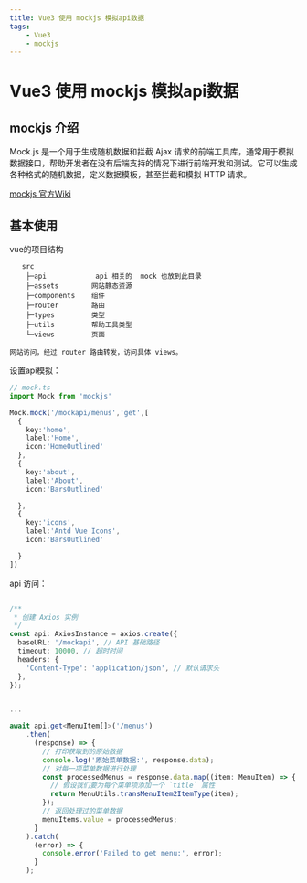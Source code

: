 ```yaml
---
title: Vue3 使用 mockjs 模拟api数据
tags:
    - Vue3
    - mockjs
---
```

# Vue3 使用 mockjs 模拟api数据

## mockjs 介绍

Mock.js 是一个用于生成随机数据和拦截 Ajax 请求的前端工具库，通常用于模拟数据接口，帮助开发者在没有后端支持的情况下进行前端开发和测试。它可以生成各种格式的随机数据，定义数据模板，甚至拦截和模拟 HTTP 请求。

[mockjs 官方Wiki](https://github.com/nuysoft/Mock/wiki)

## 基本使用

vue的项目结构
```
   src
    ├─api            api 相关的  mock 也放到此目录
    ├─assets        网站静态资源
    ├─components    组件
    ├─router        路由
    ├─types         类型
    ├─utils         帮助工具类型 
    └─views         页面 

网站访问，经过 router 路由转发，访问具体 views。
```

设置api模拟：
```typescript
// mock.ts 
import Mock from 'mockjs'

Mock.mock('/mockapi/menus','get',[
  {
    key:'home',
    label:'Home',
    icon:'HomeOutlined'
  },
  {
    key:'about',
    label:'About',
    icon:'BarsOutlined'

  },
  {
    key:'icons',
    label:'Antd Vue Icons',
    icon:'BarsOutlined'

  }
])

```

api 访问：
```typescript

/**
 * 创建 Axios 实例
 */
const api: AxiosInstance = axios.create({
  baseURL: '/mockapi', // API 基础路径
  timeout: 10000, // 超时时间
  headers: {
    'Content-Type': 'application/json', // 默认请求头
  },
});


... 

await api.get<MenuItem[]>('/menus')
    .then(
      (response) => {
        // 打印获取到的原始数据
        console.log('原始菜单数据:', response.data);
        // 对每一项菜单数据进行处理
        const processedMenus = response.data.map((item: MenuItem) => {
          // 假设我们要为每个菜单项添加一个 `title` 属性
          return MenuUtils.transMenuItem2ItemType(item);
        });
        // 返回处理过的菜单数据
        menuItems.value = processedMenus;
      }
    ).catch(
      (error) => {
        console.error('Failed to get menu:', error);
      }
    );

```